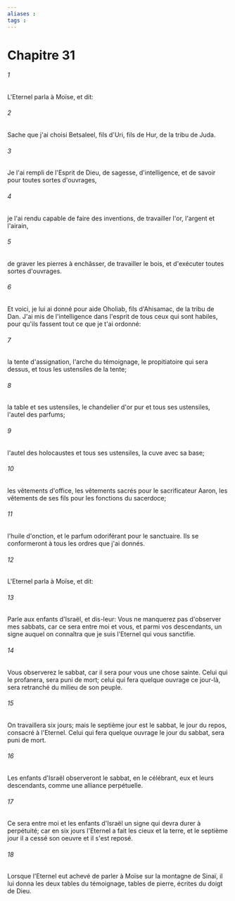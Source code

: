 ```yaml
---
aliases : 
tags : 
---
```


# Chapitre 31

###### 1
L'Eternel parla à Moïse, et dit:
###### 2
Sache que j'ai choisi Betsaleel, fils d'Uri, fils de Hur, de la tribu de Juda.
###### 3
Je l'ai rempli de l'Esprit de Dieu, de sagesse, d'intelligence, et de savoir pour toutes sortes d'ouvrages,
###### 4
je l'ai rendu capable de faire des inventions, de travailler l'or, l'argent et l'airain,
###### 5
de graver les pierres à enchâsser, de travailler le bois, et d'exécuter toutes sortes d'ouvrages.
###### 6
Et voici, je lui ai donné pour aide Oholiab, fils d'Ahisamac, de la tribu de Dan. J'ai mis de l'intelligence dans l'esprit de tous ceux qui sont habiles, pour qu'ils fassent tout ce que je t'ai ordonné:
###### 7
la tente d'assignation, l'arche du témoignage, le propitiatoire qui sera dessus, et tous les ustensiles de la tente;
###### 8
la table et ses ustensiles, le chandelier d'or pur et tous ses ustensiles, l'autel des parfums;
###### 9
l'autel des holocaustes et tous ses ustensiles, la cuve avec sa base;
###### 10
les vêtements d'office, les vêtements sacrés pour le sacrificateur Aaron, les vêtements de ses fils pour les fonctions du sacerdoce;
###### 11
l'huile d'onction, et le parfum odoriférant pour le sanctuaire. Ils se conformeront à tous les ordres que j'ai donnés.
###### 12
L'Eternel parla à Moïse, et dit:
###### 13
Parle aux enfants d'Israël, et dis-leur: Vous ne manquerez pas d'observer mes sabbats, car ce sera entre moi et vous, et parmi vos descendants, un signe auquel on connaîtra que je suis l'Eternel qui vous sanctifie.
###### 14
Vous observerez le sabbat, car il sera pour vous une chose sainte. Celui qui le profanera, sera puni de mort; celui qui fera quelque ouvrage ce jour-là, sera retranché du milieu de son peuple.
###### 15
On travaillera six jours; mais le septième jour est le sabbat, le jour du repos, consacré à l'Eternel. Celui qui fera quelque ouvrage le jour du sabbat, sera puni de mort.
###### 16
Les enfants d'Israël observeront le sabbat, en le célébrant, eux et leurs descendants, comme une alliance perpétuelle.
###### 17
Ce sera entre moi et les enfants d'Israël un signe qui devra durer à perpétuité; car en six jours l'Eternel a fait les cieux et la terre, et le septième jour il a cessé son oeuvre et il s'est reposé.
###### 18
Lorsque l'Eternel eut achevé de parler à Moïse sur la montagne de Sinaï, il lui donna les deux tables du témoignage, tables de pierre, écrites du doigt de Dieu.
